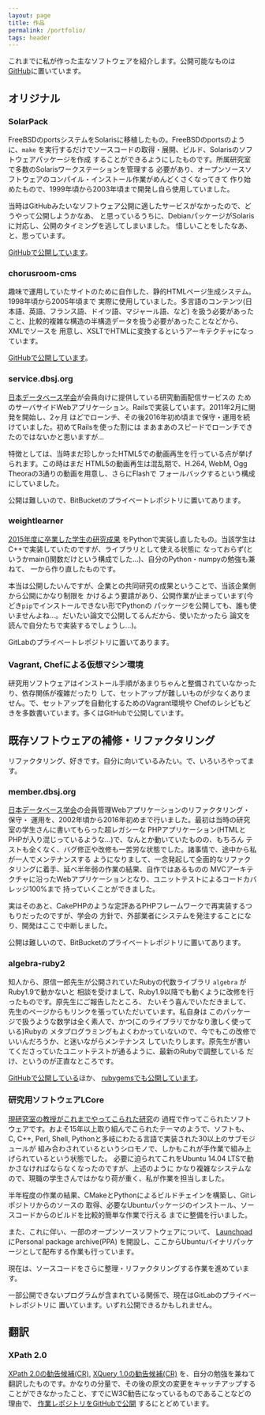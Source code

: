 ```yaml
---
layout: page
title: 作品
permalink: /portfolio/
tags: header
---
```

これまでに私が作った主なソフトウェアを紹介します。公開可能なものは[GitHub](https://github.com/kunishi)に置いています。

## オリジナル

### SolarPack

FreeBSDのportsシステムをSolarisに移植したもの。FreeBSDのportsのように、`make`
を実行するだけでソースコードの取得・展開、ビルド、Solarisのソフトウェアパッケージを作成
することができるようにしたものです。所属研究室で多数のSolarisワークステーションを管理する
必要があり、オープンソースソフトウェアのコンパイル・インストール作業がめんどくさくなってきて
作り始めたもので、1999年頃から2003年頃まで開発し自ら使用していました。

当時はGitHubみたいなソフトウェア公開に適したサービスがなかったので、どうやって公開しようかなあ、
と思っているうちに、DebianパッケージがSolarisに対応し、公開のタイミングを逃してしまいました。
惜しいことをしたなあ、と、思っています。

[GitHubで公開しています](https://github.com/kunishi/solarpack)。

### chorusroom-cms

趣味で運用していたサイトのために自作した、静的HTMLページ生成システム。1998年頃から2005年頃まで
実際に使用していました。多言語のコンテンツ(日本語、英語、フランス語、ドイツ語、マジャール語、など)
を扱う必要があったこと、比較的複雑な構造の半構造データを扱う必要があったことなどから、XMLでソースを
用意し、XSLTでHTMLに変換するというアーキテクチャになっています。

[GitHubで公開しています](https://github.com/kunishi/chorusroom-cms)。

### service.dbsj.org

[日本データベース学会](http://dbsj.org/)が会員向けに提供している研究動画配信サービスの
ためのサーバサイドWebアプリケーション。Railsで実装しています。2011年2月に開発を開始し、2ヶ月
ほどでローンチ、その後2016年初め頃まで保守・運用を続けていました。初めてRailsを使った割には
まあまあのスピードでローンチできたのではないかと思いますが…

特徴としては、当時まだ珍しかったHTML5での動画再生を行っている点が挙げられます。この時はまだ
HTML5の動画再生は混乱期で、H.264, WebM, Ogg Theoraの3通りの動画を用意し、さらにFlashで
フォールバックするという構成にしていました。

公開は難しいので、BitBucketのプライベートレポジトリに置いてあります。

### weightlearner

[2015年度に卒業した学生の研究成果](http://www.ieice.org/jpn/event/program/2016G/Settings/ab/d_20_003.html)
をPythonで実装し直したもの。当該学生はC++で実装していたのですが、ライブラリとして使える状態に
なっておらず(というかmain()関数だけという構成でした…)、自分のPython・numpyの勉強も兼ねて、
一から作り直したものです。

本当は公開したいんですが、企業との共同研究の成果ということで、当該企業側から公開にかなり制限を
かけるよう要請があり、公開作業が止まっています(今どき`pip`でインストールできない形でPythonの
パッケージを公開しても、誰も使いませんよね…。だいたい論文で公開してるんだから、使いたかったら
論文を読んで自分たちで実装するでしょうし…)。

GitLabのプライベートレポジトリに置いてあります。

### Vagrant, Chefによる仮想マシン環境

研究用ソフトウェアはインストール手順があまりちゃんと整備されていなかったり、依存関係が複雑だったり
して、セットアップが難しいものが少なくありません。で、セットアップを自動化するためのVagrant環境や
Chefのレシピもどきを多数書いています。多くはGitHubで公開しています。

## 既存ソフトウェアの補修・リファクタリング

リファクタリング、好きです。自分に向いているみたい。で、いろいろやってます。

### member.dbsj.org

[日本データベース学会](http://dbsj.org)の会員管理Webアプリケーションのリファクタリング・保守・
運用を、2002年頃から2016年初めまで行いました。最初は当時の研究室の学生さんに書いてもらった超レガシーな
PHPアプリケーション(HTMLとPHPが入り混じっているような…)で、なんとか動いていたものの、もちろん
テストも全くなく、バグ修正や改修も一苦労な状態でした。諸事情で、途中から私が一人でメンテナンスする
ようになりまして、一念発起して全面的なリファクタリングに着手、延べ半年弱の作業の結果、自作ではあるものの
MVCアーキテクチャに沿ったWebアプリケーションとなり、ユニットテストによるコードカバレッジ100%まで
持っていくことができました。

実はそのあと、CakePHPのような定評あるPHPフレームワークで再実装するつもりだったのですが、学会の
方針で、外部業者にシステムを発注することになり、開発はここで中断しました。

公開は難しいので、BitBucketのプライベートレポジトリに置いてあります。

### algebra-ruby2

知人から、原信一郎先生が公開されていたRubyの代数ライブラリ `algebra` がRuby1.9で動かないと
相談を受けまして、Ruby1.9以降でも動くように改修を行ったものです。原先生にご報告したところ、
たいそう喜んでいただきまして、先生のページからもリンクを張っていただいています。私自身は
このパッケージで扱うような数学は全く素人で、かつ(このライブラリでかなり激しく使っている)Rubyの
メタプログラミングもよくわかっていないので、今でもこの改修でいいんだろうか、と迷いながらメンテナンス
していたりします。原先生が書いてくださっていたユニットテストが通るように、最新のRubyで調整している
だけ、というのが正直なところです。

[GitHubで公開している](https://github.com/kunishi/algebra-ruby2)ほか、
[rubygemsでも公開しています](https://rubygems.org/gems/algebra)。

### 研究用ソフトウェアLCore

[現研究室の教授がこれまでやってこられた研究](http://naotoiwahashi.jp/research.html)の
過程で作ってこられたソフトウェアです。およそ15年以上取り組んでこられたテーマのようで、ソフトも、
C, C++, Perl, Shell, Pythonと多岐にわたる言語で実装された30以上のサブモジュールが
組み合わされているというシロモノで、しかもこれが手作業で組み上げられているという状態でした。
必要に迫られてこれをUbuntu 14.04 LTSで動かさなければならなくなったのですが、上述のように
かなり複雑なシステムなので、現職の学生さんではかなり荷が重く、私が作業を担当しました。

半年程度の作業の結果、CMakeとPythonによるビルドチェインを構築し、Gitレポジトリからのソースの
取得、必要なUbuntuパッケージのインストール、ソースコードからのビルドを比較的簡単な作業で行える
までに整備を行いました。

また、これに伴い、一部のオープンソースソフトウェアについて、
[Launchpad](https://launchpad.net/~t-kunishi)にPersonal package archive(PPA)
を開設し、ここからUbuntuバイナリパッケージとして配布する作業も行っています。

現在は、ソースコードをさらに整理・リファクタリングする作業を進めています。

一部公開できないプログラムが含まれている関係で、現在はGitLabのプライベートレポジトリに
置いています。いずれ公開できるかもしれません。

## 翻訳

### XPath 2.0

[XPath 2.0の勧告候補(CR)](http://www.w3.org/TR/2006/CR-xpath20-20060608/),
[XQuery 1.0の勧告候補(CR)](http://www.w3.org/TR/2006/CR-xquery-20060608/)
を、自分の勉強を兼ねて翻訳したものです。かなりの分量で、その後の原文の変更をキャッチアップする
ことができなかったこと、すでにW3C勧告になっているものであることなどの理由で、
[作業レポジトリをGitHubで公開](https://github.com/kunishi/xpath20-translation)
するにとどめています。
